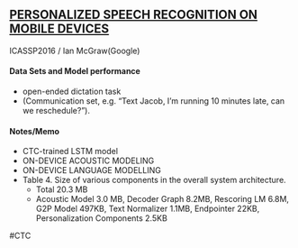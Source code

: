 ## [PERSONALIZED SPEECH RECOGNITION ON MOBILE DEVICES](https://arxiv.org/abs/1603.03185)
ICASSP2016 / Ian McGraw(Google) 

#### Data Sets and Model performance
- open-ended dictation task 
- (Communication set, e.g. “Text Jacob, I’m running 10 minutes late, can we reschedule?”).

#### Notes/Memo
- CTC-trained LSTM model
- ON-DEVICE ACOUSTIC MODELING
- ON-DEVICE LANGUAGE MODELLING
- Table 4. Size of various components in the overall system architecture. 
  - Total 20.3 MB
  - Acoustic Model 3.0 MB, Decoder Graph 8.2MB, Rescoring LM 6.8M, G2P Model 497KB, Text Normalizer 1.1MB, Endpointer 22KB, Personalization Components 2.5KB 

#CTC 

